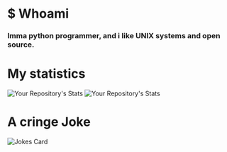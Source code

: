 # $ Whoami
### Imma python programmer, and i like UNIX systems and open source.

# My statistics
![Your Repository's Stats](https://github-readme-stats.vercel.app/api?username=Py-GNU-Unix&show_icons=true) ![Your Repository's Stats](https://github-readme-stats.vercel.app/api/top-langs/?username=Py-GNU-Unix&theme=blue-green)

# A cringe Joke
![Jokes Card](https://readme-jokes.vercel.app/api)
